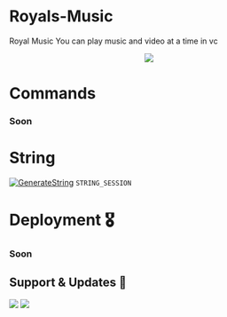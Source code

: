 # Royals-Music
Royal Music You can play music and video at a time in vc 
<p align="center">
  <img src="https://te.legra.ph/file/d8df20401bf453a34be0b.jpg">
</p>



# Commands 

### Soon

# String
[![GenerateString](https://img.shields.io/badge/repl.it-generateString-redblack)](https://replit.com/@SomyajeetMishra/TeamDltvideo#main.py) `STRING_SESSION`


# Deployment 🎖

### Soon

## Support & Updates 🌷

<a href="https://t.me/Royalduniya_support"><img src="https://img.shields.io/badge/Join-Group%20Support-blue.svg?style=for-the-badge&logo=Telegram"></a> <a href="https://t.me/RoyalsDuniya_Update"><img src="https://img.shields.io/badge/Join-Updates%20Channel-blue.svg?style=for-the-badge&logo=Telegram"></a>

